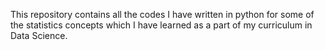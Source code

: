 This repository contains all the codes I have written in python for some of the statistics concepts which I have learned as a part of my curriculum in Data Science.
